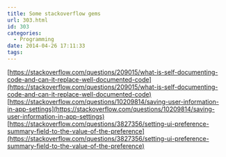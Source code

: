 ```yaml
---
title: Some stackoverflow gems
url: 303.html
id: 303
categories:
  - Programming
date: 2014-04-26 17:11:33
tags:
---
```


[https://stackoverflow.com/questions/209015/what-is-self-documenting-code-and-can-it-replace-well-documented-code](https://stackoverflow.com/questions/209015/what-is-self-documenting-code-and-can-it-replace-well-documented-code) [](https://stackoverflow.com/questions/2961049/effective-android-programming-techniques)[https://stackoverflow.com/questions/10209814/saving-user-information-in-app-settings](https://stackoverflow.com/questions/10209814/saving-user-information-in-app-settings) [https://stackoverflow.com/questions/3827356/setting-ui-preference-summary-field-to-the-value-of-the-preference](https://stackoverflow.com/questions/3827356/setting-ui-preference-summary-field-to-the-value-of-the-preference)